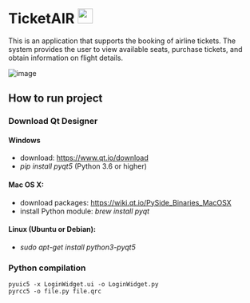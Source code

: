# TicketAIR <img src="https://user-images.githubusercontent.com/56201394/217067051-32fb8e19-0265-4832-9e62-6069b03cf9e1.png" width="30" height="30">

This is an application that supports the booking of airline tickets. The system provides the user to view available seats, purchase tickets, and obtain information on flight details.


![image](https://user-images.githubusercontent.com/56201394/217066842-fb5d41c7-1463-4ca3-aa67-97df059fad7b.png)

## How to run project

### Download Qt Designer
#### Windows
- download: https://www.qt.io/download
- *pip install pyqt5* (Python 3.6 or higher)

#### Mac OS X:
- download packages: https://wiki.qt.io/PySide_Binaries_MacOSX 
- install Python module: *brew install pyqt*

#### Linux (Ubuntu or Debian):
- *sudo apt-get install python3-pyqt5*

### Python compilation
```
pyuic5 -x LoginWidget.ui -o LoginWidget.py
pyrcc5 -o file.py file.qrc
```
